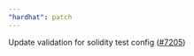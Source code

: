```yaml
---
"hardhat": patch
---
```


Update validation for solidity test config ([#7205](https://github.com/NomicFoundation/hardhat/pull/7205))
